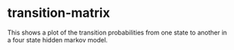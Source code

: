 # transition-matrix
This shows a plot of  the transition probabilities from one state to another in a four state hidden markov model.
